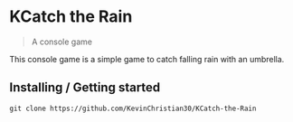 # KCatch the Rain
> A console game

This console game is a simple game to catch falling rain with an umbrella.

## Installing / Getting started

```shell
git clone https://github.com/KevinChristian30/KCatch-the-Rain
```
